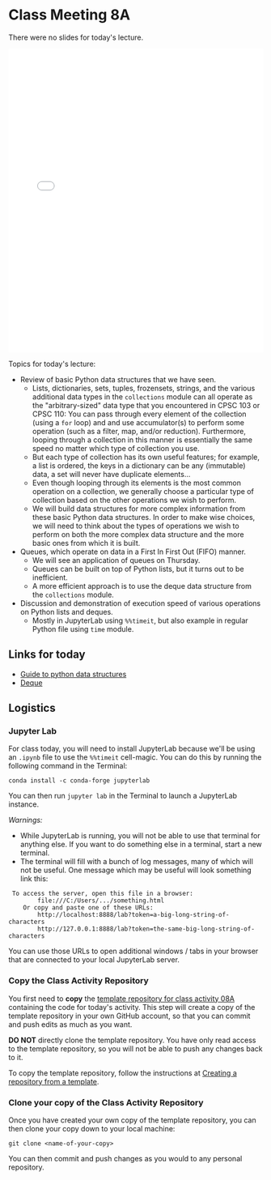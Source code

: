 # Class Meeting 8A

There were no slides for today's lecture.

<div>
<iframe src="../../LecNoSlides.pdf" width="100%" height="600px" frameBorder="0"> </iframe>
</div>

Topics for today's lecture:

- Review of basic Python data structures that we have seen.
  - Lists, dictionaries, sets, tuples, frozensets, strings, and the various additional data types in the `collections` module can all operate as the "arbitrary-sized" data type that you encountered in CPSC 103 or CPSC 110: You can pass through every element of the collection (using a `for` loop) and and use accumulator(s) to perform some operation (such as a filter, map, and/or reduction).  Furthermore, looping through a collection in this manner is essentially the same speed no matter which type of collection you use.
  - But each type of collection has its own useful features; for example, a list is ordered, the keys in a dictionary can be any (immutable) data, a set will never have duplicate elements...
  - Even though looping through its elements is the most common operation on a collection, we generally choose a particular type of collection based on the other operations we wish to perform.
  - We will build data structures for more complex information from these basic Python data structures.  In order to make wise choices, we will need to think about the types of operations we wish to perform on both the more complex data structure and the more basic ones from which it is built.
- Queues, which operate on data in a First In First Out (FIFO) manner.
  - We will see an application of queues on Thursday.
  - Queues can be built on top of Python lists, but it turns out to be inefficient.
  - A more efficient approach is to use the deque data structure from the `collections` module.
- Discussion and demonstration of execution speed of various operations on Python lists and deques.
  - Mostly in JupyterLab using `%%timeit`, but also example in regular Python file using `time` module.

## Links for today

- [Guide to python data structures](https://www.geeksforgeeks.org/python-data-structures/)
- [Deque](https://www.geeksforgeeks.org/deque-in-python/)

## Logistics

### Jupyter Lab

For class today, you will need to install JupyterLab because we'll be using an `.ipynb` file to use the `%%timeit` cell-magic.
You can do this by running the following command in the Terminal:

```terminal
conda install -c conda-forge jupyterlab
```

You can then run `jupyter lab` in the Terminal to launch a JupyterLab instance.  

*Warnings:*

- While JupyterLab is running, you will not be able to use that terminal for anything else.  If you want to do something else in a terminal, start a new terminal.
- The terminal will fill with a bunch of log messages, many of which will not be useful.  One message which may be useful will look something link this:

```terminal
 To access the server, open this file in a browser:
        file:///C:/Users/.../something.html
    Or copy and paste one of these URLs:
        http://localhost:8888/lab?token=a-big-long-string-of-characters
        http://127.0.0.1:8888/lab?token=the-same-big-long-string-of-characters
```

You can use those URLs to open additional windows / tabs in your browser that are connected to your local JupyterLab server.

### Copy the Class Activity Repository

You first need to **copy** the [template repository for class activity 08A](https://github.com/ubc-cpsc203-2023W2/class-activity-08A) containing the code for today's activity.  This step will create a copy of the template repository in your own GitHub account, so that you can commit and push edits as much as you want.

**DO NOT** directly clone the template repository.  You have only read access to the template repository, so you will not be able to push any changes back to it.

To copy the template repository, follow the instructions at [Creating a repository from a template](https://docs.github.com/en/repositories/creating-and-managing-repositories/creating-a-repository-from-a-template).

<!-- If we ever manage to set up GitHub's CLI
Using the terminal command line (where you replace `<name-of-your-copy>` with a suitable name for your copy of the repository):

```terminal
gh repo create <name-of-your-copy> --private --template https://github.com/ubc-cpsc203-2023W2/class-activity-08A
```
-->

### Clone your copy of the Class Activity Repository

Once you have created your own copy of the template repository, you can then clone your copy down to your local machine:

```terminal
git clone <name-of-your-copy>
```

You can then commit and push changes as you would to any personal repository.
